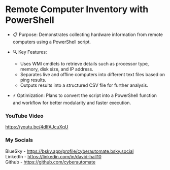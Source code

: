 # Remote Computer Inventory with PowerShell
- 📋 Purpose: Demonstrates collecting hardware information from remote computers using a PowerShell script.

- 🔍 Key Features:
  - Uses WMI cmdlets to retrieve details such as processor type, memory, disk size, and IP address.
  - Separates live and offline computers into different text files based on ping results.
  - Outputs results into a structured CSV file for further analysis.

- ⚡ Optimization: Plans to convert the script into a PowerShell function and workflow for better modularity and faster execution.

### YouTube Video ###
https://youtu.be/4dlfAJcuXqU

### My Socials ###
BlueSky - https://bsky.app/profile/cyberautomate.bsky.social<br/>
LinkedIn - https://linkedin.com/in/david-hall10 <br/>
Github - https://github.com/cyberautomate